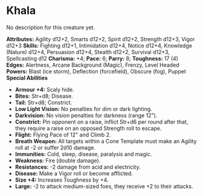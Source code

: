 # Khala

No description for this creature yet.

**Attributes:** Agility d12+2, Smarts d12+2, Spirit d12+2, Strength
d12+3, Vigor d12+3
**Skills:** Fighting d12+1, Intimidation d12+4, Notice d12+4, Knowledge
(Nature) d12+4, Persuasion d12+4, Stealth d12+2, Survival d12+3,
Spellcasting d12
**Charisma:** +4; **Pace:** 6; **Parry:** 8; **Toughness:** 17 (4)
**Edges:** Alertness, Arcane Background (Magic), Frenzy, Level Headed
**Powers:** Blast (ice storm), Deflection (forcefield), Obscure (fog),
Puppet
**Special Abilities**

- **Armour +4:** Scaly hide.
- **Bites:** Str+d8; Disease.
- **Tail:** Str+d8; Constrict.
- **Low Light Vision:** No penalties for dim or dark lighting.
- **Darkvision:** No vision penalties for darkness (range 12").
- **Constrict:** Pin opponent on a raise, inflict Str+d6 per round after
that, they require a raise on an opposed Strength roll to escape.
- **Flight:** Flying Pace of 12" and Climb 2.
- **Breath Weapon:** All targets within a Cone Template must make an
Agility roll at -2 or suffer 2d10 damage.
- **Immunities:** Cold, sleep, disease, paralysis and magic.
- **Weakness:** Fire (double damage).
- **Resistances:** -2 damage from acid and electricity.
- **Disease:** Make a Vigor roll or become afflicted.
- **Size +4:** Increases Toughness by +4.
- **Large:** -2 to attack medium-sized foes, they receive +2 to their
attacks.
